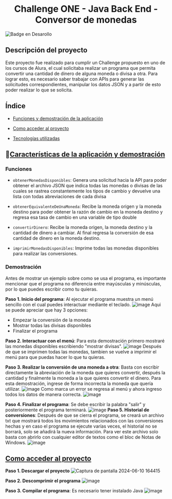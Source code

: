 <h1 align="center"> Challenge ONE - Java Back End - Conversor de monedas</h1>

 ![Badge en Desarollo](https://img.shields.io/badge/STATUS-%20FINALIZADO-green)

 ## Descripción del proyecto
Este proyecto fue realizado para cumplir un Challenge propuesto en uno de los cursos de Alura, el cual solicitaba realizar un programa que permita convertir una cantidad de dinero de alguna moneda o divisa a otra.
Para lograr esto, es necesario saber trabajar con APIs para generar las solicitudes correspondientes, manipular los datos JSON y a partir de esto poder realizar lo que se solicita.


 ## Índice
 
 * [Funciones y demostración de la aplicación](#Funciones-y-demostración-de-la-aplicación)
 
 * [Como acceder al proyecto](#Como-acceder-al-proyecto)
 
 * [Tecnologías utilizadas](#Tecnologías-utilizadas)
 

## :hammer:[Características de la aplicación y demostración](#Características-de-la-aplicación-y-demostración)
### Funciones
* `obtenerMonedasDisponibles`: Genera una solicitud hacia la API para poder obtener el archivo JSON que indica todas las monedas o divisas de las cuales se rastrea constantemente los tipos de cambio y devuelve una lista con todas abreviaciones de cada divisa

* `obtenerEquivalenteDeUnaMoneda`: Recibe la moneda origen y la moneda destino para poder obtener la razón de cambio en la moneda destino y regresa esa tasa de cambio en una variable de tipo double

* `convertirDinero`: Recibe la moneda origen, la moneda destino y la cantidad de dinero a cambiar. Al final regresa la conversión de esa cantidad de dinero en la moneda destino.

* `imprimirMonedasDisponibles`: Imprime todas las monedas disponibles para realizar las conversiones.

### Demostración
Antes de mostrar un ejemplo sobre como se usa el programa, es importante mencionar que el programa no diferencia entre mayúsculas y minúsculas, por lo que puedes escribir como tu quieras.

**Paso 1. Inicio del programa**: Al ejecutar el programa muestra un menú sencillo con el cual puedes interactuar mediante el teclado.
![image](https://github.com/RickSiphone/Challenge_ONE-ConversorDeMoneda/assets/156386884/5a58a431-57c7-42df-b2be-fc5deda4c1b0)
Aqui se puede apreciar que hay 3 opciones: 
 + Empezar la conversión de la moneda
 + Mostrar todas las divisas disponibles
 + Finalizar el programa

**Paso 2. Interactuar con el menú**: Para esta demostración primero mostraré las monedas disponibles escribiendo "mostrar divisas".
![image](https://github.com/RickSiphone/Challenge_ONE-ConversorDeMoneda/assets/156386884/743544f2-2f95-438e-90f3-280e2e01966d)
Después de que se imprimen todas las monedas, tambien se vuelve a imprimir el menú para que puedas hacer lo que tu quieras.

**Paso 3. Realizar la conversión de una moneda a otra**: Basta con escribir directamente la abreviación de la moneda que quieres convertir, después la cantidad y finalmente la moneda a la que quieres convertir el dinero.
Para esta demostración, ingrese de forma incorrecta la moneda que quería utilizar.
![image](https://github.com/RickSiphone/Challenge_ONE-ConversorDeMoneda/assets/156386884/d47ba666-a732-4feb-87a1-8be2648814a8)
Como marca un error se regresa al menú y ahora ingreso todos los datos de manera correcta.
![image](https://github.com/RickSiphone/Challenge_ONE-ConversorDeMoneda/assets/156386884/7a776d2b-966e-4035-88c9-ae0c1359c954)

**Paso 4. Finalizar el programa**: Se debe escribir la palabra "salir" y posteriormente el programa terminará.
![image](https://github.com/RickSiphone/Challenge_ONE-ConversorDeMoneda/assets/156386884/0df01c8e-3946-408f-992e-e30b7741c759)
**Paso 5. Historial de conversiones**: Después de que se cierra el programa, se creará un archivo txt que mostrará todos los movimientos relacionados con las conversiones hechas y en caso el programa se ejecute varías veces, el historial no se borrará, solo se añadirá la nueva información.
Para ver este archivo solo basta con abrirlo con cualquier editor de textos como el bloc de Notas de Windows.
![image](https://github.com/RickSiphone/Challenge_ONE-ConversorDeMoneda/assets/156386884/0bfc812e-4e71-4b54-b654-57bf02e3c3c4)

## [Como acceder al proyecto](#Como-acceder-al-proyecto)

**Paso 1. Descargar el proyecto**
![Captura de pantalla 2024-06-10 164415](https://github.com/RickSiphone/Challenge_ONE-ConversorDeMoneda/assets/156386884/e312adcf-9072-4565-9db4-56c6fb49ef0b)

**Paso 2. Descomprimir el programa**
![image](https://github.com/RickSiphone/Challenge_ONE-ConversorDeMoneda/assets/156386884/30a554f5-e4fc-48de-add7-31c8dd69ce87)

**Paso 3. Compilar el programa**: Es necesario tener instalado Java
![image](https://github.com/RickSiphone/Challenge_ONE-ConversorDeMoneda/assets/156386884/1d9c9710-8551-41f6-81aa-95d544dde325)






